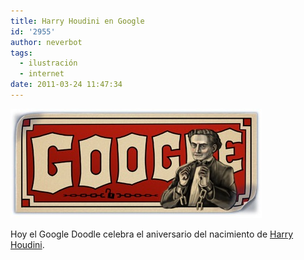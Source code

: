 ```yaml
---
title: Harry Houdini en Google
id: '2955'
author: neverbot
tags:
  - ilustración
  - internet
date: 2011-03-24 11:47:34
---
```


![201103241146.jpg](./harry-houdini-en-google/201103241146.jpg)

Hoy el Google Doodle celebra el aniversario del nacimiento de [Harry Houdini](http://en.wikipedia.org/wiki/Harry_Houdini).

